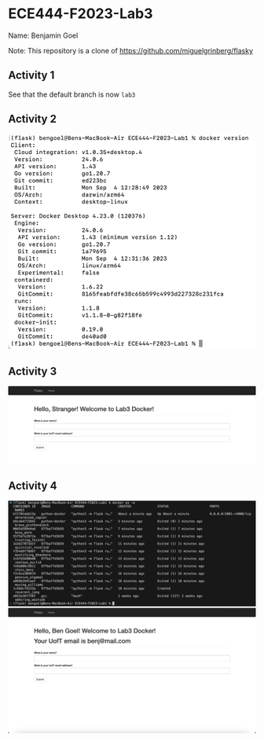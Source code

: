 # ECE444-F2023-Lab3
Name: Benjamin Goel

Note: This repository is a clone of https://github.com/miguelgrinberg/flasky

## Activity 1
See that the default branch is now `lab3`
## Activity 2
![screenshot of docker version](./activity2_version.png)
## Activity 3
![screenshot of updated home page](./activity3_screenshot.png)
## Activity 4
![screenshot of docker ps logs](./activity4_screenshot.png)
![screenshot of running application from container](./activity4_docker.png)
